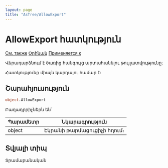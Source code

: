 ```yaml
---
layout: page
title: "AsTree/AllowExport"
---
```

#  AllowExport հատկություն

[См. также](../Astree.html) [Օրինակ](../../Examples/E_AsTree.html) [Применяется к](../Astree.md)

Վերադարձնում է ծառից հանգույց արտահանելու թույլատվությունը։

Հատկությունը միայն կարդալու համար է:

## Շարահյուսություն

``` vb
object.AllowExport
```

Բաղադրրիչներն են՝


| Պարամետր | Նկարագրություն |
|--|--|
| object| Էկրանի թարմացուցիչի հղում։ |

## Տվյալի տիպ

Տրամաբանական
